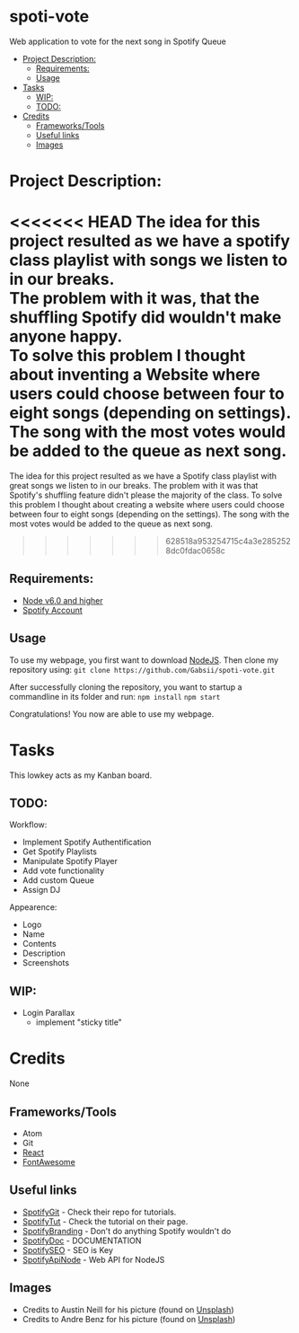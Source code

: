 # spoti-vote
Web application to vote for the next song in Spotify Queue

- [Project Description:](#project-description)
	- [Requirements:](#requirements)
	- [Usage](#usage)
- [Tasks](#tasks)
	- [WIP:](#wip)
	- [TODO:](#todo)
- [Credits](#credits)
	- [Frameworks/Tools](#frameworkstools)
	- [Useful links](#useful-links)
	- [Images](#images)

# Project Description:

<<<<<<< HEAD
The idea for this project resulted as we have a spotify class playlist with songs we listen to in our breaks.  
The problem with it was, that the shuffling Spotify did wouldn't make anyone happy.  
To solve this problem I thought about inventing a Website where users could choose between four to eight songs (depending on settings). The song with the most votes would be added to the queue as next song.
=======
The idea for this project resulted as we have a Spotify class playlist with great songs we listen to in our breaks.
The problem with it was that Spotify's shuffling feature didn't please the majority of the class.
To solve this problem I thought about creating a website where users could choose between four to eight songs (depending on the settings). The song with the most votes would be added to the queue as next song.
>>>>>>> 628518a953254715c4a3e2852528dc0fdac0658c

## Requirements:
* [Node v6.0 and higher](https://nodejs.org/en/)
* [Spotify Account](https://www.spotify.com/at/)

## Usage

To use my webpage, you first want to download [NodeJS](https://nodejs.org/en/).
Then clone my repository using:
`git clone https://github.com/Gabsii/spoti-vote.git`

After successfully cloning the repository, you want to startup a commandline in its folder and run:
`npm install`
`npm start`

Congratulations! You now are able to use my webpage.

# Tasks

This lowkey acts as my Kanban board.

## TODO:
Workflow:
* Implement Spotify Authentification
* Get Spotify Playlists
* Manipulate Spotify Player
* Add vote functionality
* Add custom Queue
* Assign DJ

Appearence:
* Logo
* Name
* Contents
* Description
* Screenshots

## WIP:

* Login Parallax
	* implement "sticky title"

# Credits

None

## Frameworks/Tools
* Atom
* Git
* [React](https://reactjs.org/)
* [FontAwesome](https://fontawesome.com/)

## Useful links

* [SpotifyGit](https://github.com/spotify/web-api-auth-examples) - Check their repo for tutorials.
* [SpotifyTut](https://developer.spotify.com/web-api/tutorial/) - Check the tutorial on their page.
* [SpotifyBranding](https://beta.developer.spotify.com/branding-guidelines/) - Don't do anything Spotify wouldn't do
* [SpotifyDoc](https://beta.developer.spotify.com/console/) - DOCUMENTATION
* [SpotifySEO](https://beta.developer.spotify.com/dashboard/applications) - SEO is Key
* [SpotifyApiNode](https://github.com/thelinmichael/spotify-web-api-node) - Web API for NodeJS

## Images

* Credits to Austin Neill for his picture (found on [Unsplash](https://unsplash.com))
* Credits to Andre Benz for his picture (found on [Unsplash](https://unsplash.com))
